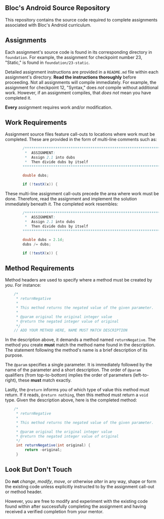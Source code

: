 ## Bloc's Android Source Repository

This repository contains the source code required to complete assignments associated with Bloc's Android curriculum.

## Assignments

Each assignment's source code is found in its corresponding directory in `foundation`. For example, the assignment for checkpoint number 23, "Static," is found in `foundation/23-static`.

Detailed assignment instructions are provided in a `README.md` file within each assignment's directory. **Read the instructions thoroughly** before proceeding. Not all assignments will compile immediately. For example, the assignment for checkpoint 12, "Syntax," does *not* compile without additional work. However, if an assignment compiles, that *does not* mean you have completed it.

**Every** assignment requires work and/or modification.

## Work Requirements

Assignment source files feature call-outs to locations where work must be completed. These are provided in the form of multi-line comments such as:

```java
		/*****************************************************************
		 *	ASSIGNMENT:
		 *	Assign 2.1 into dubs
		 *	Then divide dubs by itself
		******************************************************************/

		double dubs;

		if (!testX(x)) {
```

These multi-line assignment call-outs precede the area where work must be done. Therefore, read the assignment and implement the solution immediately beneath it. The completed work resembles:

```java
		/*****************************************************************
		 *	ASSIGNMENT:
		 *	Assign 2.1 into dubs
		 *	Then divide dubs by itself
		******************************************************************/

		double dubs = 2.1d;
		dubs /= dubs;

		if (!testX(x)) {
```

## Method Requirements

Method headers are used to specify where a method must be created by *you*. For instance:

```java
	/*
	 * returnNegative
	 * 
	 * This method returns the negated value of the given parameter.
	 *
	 * @param original the original integer value
	 * @return the negated integer value of original
	 */
	// ADD YOUR METHOD HERE, NAME MUST MATCH DESCRIPTION
```

In the description above, it demands a method named `returnNegative`. The method you create **must** match the method name found in the description. The statement following the method's name is a brief description of its purpose.

The `@param` specifies a single parameter. It is immediately followed by the name of the parameter and a short description. The order of `@param` qualifiers (from top-to-bottom) implies the order of parameters (left-to-right), these **must** match exactly.

Lastly, the `@return` informs you of which type of value this method must return. If it reads, `@return nothing`, then this method must return a `void` type. Given the description above, here is the completed method:

```java
	/*
	 * returnNegative
	 * 
	 * This method returns the negated value of the given parameter.
	 *
	 * @param original the original integer value
	 * @return the negated integer value of original
	 */
	 int returnNegative(int original) {
	     return -original;
	 }
```

## Look But Don't Touch

Do **not** *change*, *modify*, *move*, or otherwise *alter* in any way, shape or form the existing code unless explicitly instructed to by the assignment call-out or method header.

However, you are free to modify and experiment with the existing code found within after successfully completing the assignment and having received a verified completion from your mentor.
